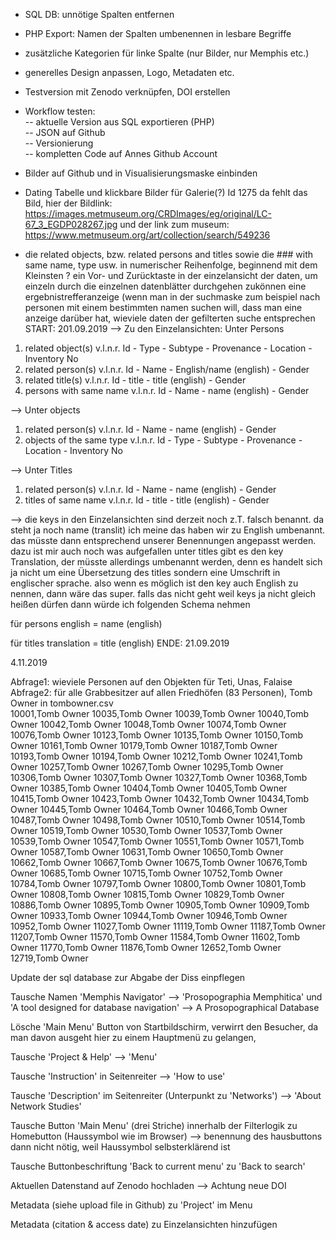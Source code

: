 - SQL DB: unnötige Spalten entfernen
- PHP Export: Namen der Spalten umbenennen in lesbare Begriffe
- zusätzliche Kategorien für linke Spalte (nur Bilder, nur Memphis etc.) 
- generelles Design anpassen, Logo, Metadaten etc.
- Testversion mit Zenodo verknüpfen, DOI erstellen
- Workflow testen:   
-- aktuelle Version aus SQL exportieren (PHP)  
-- JSON auf Github  
-- Versionierung  
-- kompletten Code auf Annes Github Account
- Bilder auf Github und in Visualisierungsmaske einbinden

- Dating Tabelle und klickbare Bilder für Galerie(?)
Id 1275 da fehlt das Bild, hier der Bildlink: https://images.metmuseum.org/CRDImages/eg/original/LC-67_3_EGDP028267.jpg und der link zum museum: https://www.metmuseum.org/art/collection/search/549236 
- die related objects, bzw. related persons and titles sowie die ### with same name, type usw. in numerischer Reihenfolge, beginnend mit dem Kleinsten ?
ein Vor- und Zurücktaste in der einzelansicht der daten, um einzeln durch die einzelnen datenblätter durchgehen zukönnen
eine ergebnistrefferanzeige (wenn man in der suchmaske zum beispiel nach personen mit einem bestimmten namen suchen will, dass man eine anzeige darüber hat, wieviele daten der gefilterten suche entsprechen
START: 201.09.2019
--> Zu den Einzelansichten: Unter Persons 
1. related object(s) v.l.n.r. Id - Type - Subtype - Provenance - Location - Inventory No
2. related person(s) v.l.n.r. Id - Name - English/name (english) - Gender
3. related title(s) v.l.n.r. Id - title - title (english) - Gender
4. persons with same name v.l.n.r. Id - Name - name (english) - Gender

--> Unter objects
1. related person(s) v.l.n.r. Id - Name - name (english) - Gender
2. objects of the same type v.l.n.r. Id - Type - Subtype - Provenance - Location - Inventory No

--> Unter Titles
1. related person(s) v.l.n.r. Id - Name - name (english) - Gender
2. titles of same name v.l.n.r. Id - title - title (english) - Gender

--> die keys in den Einzelansichten sind derzeit noch z.T. falsch benannt. da steht ja noch name (translit) ich meine das haben wir zu English umbenannt. das müsste dann entsprechend unserer Benennungen angepasst werden. dazu ist mir auch noch was aufgefallen unter titles gibt es den key Translation, der müsste allerdings umbenannt werden, denn es handelt sich ja nicht um eine Übersetzung des titles sondern eine Umschrift in englischer sprache. also wenn es möglich ist den key auch English zu nennen, dann wäre das super. falls das nicht geht weil keys ja nicht gleich heißen dürfen dann würde ich folgenden Schema nehmen

für persons 
english = name (english)

für titles 
translation = title (english) 
ENDE: 21.09.2019

4.11.2019

Abfrage1:  wieviele Personen auf den Objekten für Teti, Unas, Falaise   
Abfrage2:  für alle Grabbesitzer auf allen Friedhöfen (83 Personen), Tomb Owner in tombowner.csv    
10001,Tomb Owner
10035,Tomb Owner
10039,Tomb Owner
10040,Tomb Owner
10042,Tomb Owner
10048,Tomb Owner
10074,Tomb Owner
10076,Tomb Owner
10123,Tomb Owner
10135,Tomb Owner
10150,Tomb Owner
10161,Tomb Owner
10179,Tomb Owner
10187,Tomb Owner
10193,Tomb Owner
10194,Tomb Owner
10212,Tomb Owner
10241,Tomb Owner
10257,Tomb Owner
10267,Tomb Owner
10295,Tomb Owner
10306,Tomb Owner
10307,Tomb Owner
10327,Tomb Owner
10368,Tomb Owner
10385,Tomb Owner
10404,Tomb Owner
10405,Tomb Owner
10415,Tomb Owner
10423,Tomb Owner
10432,Tomb Owner
10434,Tomb Owner
10445,Tomb Owner
10464,Tomb Owner
10466,Tomb Owner
10487,Tomb Owner
10498,Tomb Owner
10510,Tomb Owner
10514,Tomb Owner
10519,Tomb Owner
10530,Tomb Owner
10537,Tomb Owner
10539,Tomb Owner
10547,Tomb Owner
10551,Tomb Owner
10571,Tomb Owner
10587,Tomb Owner
10631,Tomb Owner
10650,Tomb Owner
10662,Tomb Owner
10667,Tomb Owner
10675,Tomb Owner
10676,Tomb Owner
10685,Tomb Owner
10715,Tomb Owner
10752,Tomb Owner
10784,Tomb Owner
10797,Tomb Owner
10800,Tomb Owner
10801,Tomb Owner
10808,Tomb Owner
10815,Tomb Owner
10829,Tomb Owner
10886,Tomb Owner
10895,Tomb Owner
10905,Tomb Owner
10909,Tomb Owner
10933,Tomb Owner
10944,Tomb Owner
10946,Tomb Owner
10952,Tomb Owner
11027,Tomb Owner
11119,Tomb Owner
11187,Tomb Owner
11207,Tomb Owner
11570,Tomb Owner
11584,Tomb Owner
11602,Tomb Owner
11770,Tomb Owner
11876,Tomb Owner
12652,Tomb Owner
12719,Tomb Owner

Update der sql database zur Abgabe der Diss einpflegen 

Tausche Namen 'Memphis Navigator' --> 'Prosopographia Memphitica' und 'A tool designed for database navigation' --> A Prosopographical Database 

Lösche 'Main Menu' Button von Startbildschirm, verwirrt den Besucher, da man davon ausgeht hier zu einem Hauptmenü zu gelangen, 

Tausche 'Project & Help' --> 'Menu'

Tausche 'Instruction' in Seitenreiter --> 'How to use'

Tausche 'Description' im Seitenreiter (Unterpunkt zu 'Networks') --> 'About Network Studies'

Tausche Button 'Main Menu' (drei Striche) innerhalb der Filterlogik zu Homebutton (Haussymbol wie im Browser) --> benennung des hausbuttons dann nicht nötig, weil Haussymbol selbsterklärend ist

Tausche Buttonbeschriftung 'Back to current menu' zu 'Back to search'

Aktuellen Datenstand auf Zenodo hochladen --> Achtung neue DOI

Metadata (siehe upload file in Github) zu 'Project' im Menu

Metadata (citation & access date) zu Einzelansichten hinzufügen
